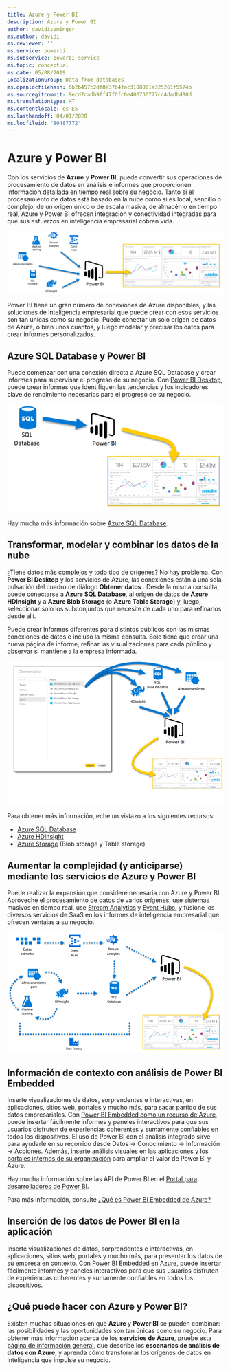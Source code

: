 ```yaml
---
title: Azure y Power BI
description: Azure y Power BI
author: davidiseminger
ms.author: davidi
ms.reviewer: ''
ms.service: powerbi
ms.subservice: powerbi-service
ms.topic: conceptual
ms.date: 05/08/2019
LocalizationGroup: Data from databases
ms.openlocfilehash: 6b2b457c2df8e37b4fac3108061a325261f5574b
ms.sourcegitcommit: 9ecd7cadb9ff47f0fc0e400730777cc4dadbd80d
ms.translationtype: HT
ms.contentlocale: es-ES
ms.lasthandoff: 04/01/2020
ms.locfileid: "80487772"
---
```

# <a name="azure-and-power-bi"></a>Azure y Power BI

Con los servicios de **Azure** y **Power BI**, puede convertir sus operaciones de procesamiento de datos en análisis e informes que proporcionen información detallada en tiempo real sobre su negocio. Tanto si el procesamiento de datos está basado en la nube como si es local, sencillo o complejo, de un origen único o de escala masiva, de almacén o en tiempo real, Azure y Power BI ofrecen integración y conectividad integradas para que sus esfuerzos en inteligencia empresarial cobren vida.

![Azure](media/service-azure-and-power-bi/azure_1.png)

Power BI tiene un gran número de conexiones de Azure disponibles, y las soluciones de inteligencia empresarial que puede crear con esos servicios son tan únicas como su negocio. Puede conectar un solo origen de datos de Azure, o bien unos cuantos, y luego modelar y precisar los datos para crear informes personalizados.

## <a name="azure-sql-database-and-power-bi"></a>Azure SQL Database y Power BI

Puede comenzar con una conexión directa a Azure SQL Database y crear informes para supervisar el progreso de su negocio. Con [Power BI Desktop](desktop-getting-started.md), puede crear informes que identifiquen las tendencias y los indicadores clave de rendimiento necesarios para el progreso de su negocio.

![SQL a PBI](media/service-azure-and-power-bi/azure_2_sqltopbi.png)

Hay mucha más información sobre [Azure SQL Database](https://azure.microsoft.com/services/sql-database/).

## <a name="transform-shape-and-merge-your-cloud-data"></a>Transformar, modelar y combinar los datos de la nube

¿Tiene datos más complejos y todo tipo de orígenes? No hay problema. Con **Power BI Desktop** y los servicios de Azure, las conexiones están a una sola pulsación del cuadro de diálogo **Obtener datos** . Desde la misma consulta, puede conectarse a **Azure SQL Database**, al origen de datos de **Azure HDInsight** y a **Azure Blob Storage** (o **Azure Table Storage**) y, luego, seleccionar solo los subconjuntos que necesite de cada uno para refinarlos desde allí.

Puede crear informes diferentes para distintos públicos con las mismas conexiones de datos e incluso la misma consulta. Solo tiene que crear una nueva página de informe, refinar las visualizaciones para cada público y observar si mantiene a la empresa informada.

![Varios a PBI](media/service-azure-and-power-bi/azure_3_multipletopbi.png)

Para obtener más información, eche un vistazo a los siguientes recursos:

* [Azure SQL Database](https://azure.microsoft.com/services/sql-database/)
* [Azure HDInsight](https://azure.microsoft.com/services/hdinsight/)
* [Azure Storage](https://azure.microsoft.com/services/storage/) (Blob storage y Table storage)

## <a name="get-complex-and-ahead-using-azure-services-and-power-bi"></a>Aumentar la complejidad (y anticiparse) mediante los servicios de Azure y Power BI

Puede realizar la expansión que considere necesaria con Azure y Power BI. Aproveche el procesamiento de datos de varios orígenes, use sistemas masivos en tiempo real, use [Stream Analytics](https://azure.microsoft.com/services/stream-analytics/) y [Event Hubs](https://azure.microsoft.com/services/event-hubs/), y fusione los diversos servicios de SaaS en los informes de inteligencia empresarial que ofrecen ventajas a su negocio.

![Complejo de Azure](media/service-azure-and-power-bi/azure_4_complex.png)

## <a name="context-insights-with-power-bi-embedded-analytics"></a>Información de contexto con análisis de Power BI Embedded

Inserte visualizaciones de datos, sorprendentes e interactivas, en aplicaciones, sitios web, portales y mucho más, para sacar partido de sus datos empresariales. Con [Power BI Embedded como un recurso de Azure](https://azure.microsoft.com/services/power-bi-embedded/), puede insertar fácilmente informes y paneles interactivos para que sus usuarios disfruten de experiencias coherentes y sumamente confiables en todos los dispositivos.  El uso de Power BI con el análisis integrado sirve para ayudarle en su recorrido desde Datos -> Conocimiento -> Información -> Acciones.  Además, inserte análisis visuales en las [aplicaciones y los portales internos de su organización](https://powerbi.microsoft.com/developers/embedded-analytics/organization/) para ampliar el valor de Power BI y Azure.

Hay mucha información sobre las API de Power BI en el [Portal para desarrolladores de Power BI](https://dev.powerbi.com).

Para más información, consulte [¿Qué es Power BI Embedded de Azure?](developer/embedded/azure-pbie-what-is-power-bi-embedded.md)

## <a name="embed-your-power-bi-data-within-your-app"></a>Inserción de los datos de Power BI en la aplicación

Inserte visualizaciones de datos, sorprendentes e interactivas, en aplicaciones, sitios web, portales y mucho más, para presentar los datos de su empresa en contexto. Con [Power BI Embedded en Azure](https://azure.microsoft.com/services/power-bi-embedded/), puede insertar fácilmente informes y paneles interactivos para que sus usuarios disfruten de experiencias coherentes y sumamente confiables en todos los dispositivos.

## <a name="what-could-you-do-with-azure-and-power-bi"></a>¿Qué puede hacer con Azure y Power BI?

Existen muchas situaciones en que **Azure** y **Power BI** se pueden combinar: las posibilidades y las oportunidades son tan únicas como su negocio. Para obtener más información acerca de los **servicios de Azure**, pruebe esta [página de información general](https://docs.microsoft.com/azure/machine-learning/team-data-science-process/plan-your-environment), que describe los **escenarios de análisis de datos con Azure**, y aprenda cómo transformar los orígenes de datos en inteligencia que impulse su negocio.